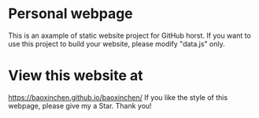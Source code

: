 # Personal webpage
This is an axample of static website project for GitHub horst. If you want to use this project to build your website, please modify "data.js" only.
# View this website at
https://baoxinchen.github.io/baoxinchen/
If you like the style of this webpage, please give my a Star. Thank you!
